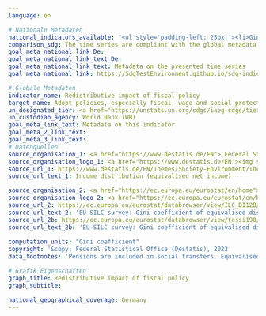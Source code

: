 ```yaml
---
language: en    

# Nationale Metadaten    
national_indicators_available: "<ul style='padding-left: 25px;'><li>Gini coefficient of equivalised disposable income before social transfers (pre-fiscal)</li> <li> Gini coefficient of equivalised disposable income (post-fiscal)</li> <li> Redistributive impact of fiscal policy</li></ul>"    
comparison_sdg: The time series are compliant with the global metadata.    
goal_meta_national_link_De: 
goal_meta_national_link_text_De: 
goal_meta_national_link_text: Metadata on the presented time series
goal_meta_national_link: https://SdgTestEnvironment.github.io/sdg-indicators/public/Meta/10.4.2.pdf    

# Globale Metadaten    
indicator_name: Redistributive impact of fiscal policy    
target_name: Adopt policies, especially fiscal, wage and social protection policies, and progressively achieve greater equality    
un_designated_tier: <a href="https://unstats.un.org/sdgs/iaeg-sdgs/tier-classification/" title="Click here for more information on the UN tier classification."  target="_blank">Tier II</a>    
un_custodian_agency: World Bank (WB)    
goal_meta_link_text: Metadata on this indicator    
goal_meta_2_link_text:     
goal_meta_3_link_text:         
# Datenquellen
source_organisation_1: <a href="https://www.destatis.de/EN"> Federal Statistical Office (Destatis) </a>
source_organisation_logo_1: <a href="https://www.destatis.de/EN"><img src="https://g205sdgs.github.io/sdg-indicators/public/OrgImgEn/destatis.png" alt="Logo destatis" style="height:60px; width:148px"/></a>
source_url_1: https://www.destatis.de/EN/Themes/Society-Environment/Income-Consumption-Living-Conditions/Living-Conditions-Risk-Poverty/Tables/income-distribution-mz-silc.html
source_url_text_1: Income distribution (equivalised net income)

source_organisation_2: <a href="https://ec.europa.eu/eurostat/en/home"> Statistical office of the European Union (Eurostat) </a>
source_organisation_logo_2: <a href="https://ec.europa.eu/eurostat/en/home"><img src="https://g205sdgs.github.io/sdg-indicators/public/OrgImgEn/eurostat.png" alt="Logo eurostat" style="height:60px; width:148px"/></a>
source_url_2: https://ec.europa.eu/eurostat/databrowser/view/ILC_DI12B/default/table?lang=en
source_url_text_2: 'EU-SILC survey: Gini coefficient of equivalised disposable income before social transfers (pensions included in social transfers) [ilc_di12b]'
source_url_2b: https://ec.europa.eu/eurostat/databrowser/view/tessi190/default/table?lang=en
source_url_text_2b: 'EU-SILC survey: Gini coefficient of equivalised disposable income [tessi190]'
    
computation_units: "Gini coefficient"    
copyright: '&copy; Federal Statistical Office (Destatis), 2022'    
data_footnotes: 'Pensions are included in social transfers. Equivalised disposable income without  imputed income from owner-occupied housing.<br>• As of reference year 2020 there have been two types of results: first and final results. The results currently shown are final results. The "Leben in Europa" survey (German name of the European Union Statistics on Income and Living Conditions - EU-SILC), which was conducted separately in the past, was integrated as a subsample into the microcensus in 2020. Comparing the data of reference year 2020 with those of previous years is not possible (break in the time series) as the voluntary survey was changed over to a partly compulsory survey and the composition of the sample was changed.'    

# Grafik Eigenschaften    
graph_title: Redistributive impact of fiscal policy
graph_subtitle:     

national_geographical_coverage: Germany    
---
```


<span></span>